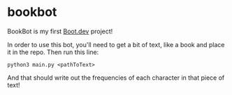 # bookbot

BookBot is my first [Boot.dev](https://www.boot.dev) project!

In order to use this bot, you'll need to get a bit of text, like a book and place it in the repo. Then run this line:
```
python3 main.py <pathToText>
```
And that should write out the frequencies of each character in that piece of text!
